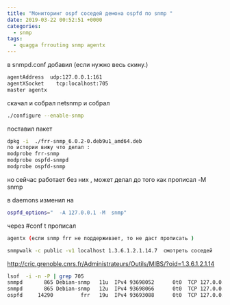 ```yaml
---
title: "Мониторинг ospf соседей демона ospfd по snmp "
date: 2019-03-22 00:52:51 +0000
categories:
  - snmp
tags:
  - quagga frrouting snmp agentx
---
```


в snmpd.conf добавил (если нужно весь скину.)
```bash
agentAddress  udp:127.0.0.1:161
agentXSocket    tcp:localhost:705
master agentx
```


скачал и собрал netsnmp и собрал
```bash
./configure --enable-snmp
```

поставил пакет 
```bash
dpkg -i  ./frr-snmp_6.0.2-0.deb9u1_amd64.deb 
по истории вижу что делал :
modprobe frr-snmp
modprobe ospfd-snmpd
modprobe ospfd-snmp
```
но сейчас работает без них , может делал до того как прописал -M snmp



в daemons изменил на
```bash
ospfd_options="  -A 127.0.0.1 -M  snmp"
```
через #conf t прописал
```bash
agentx (если snmp frr не поддерживает, то не даст прописать )
```

```bash
snmpwalk -c public -v1 localhost 1.3.6.1.2.1.14.7  смотреть соседей 
```
http://cric.grenoble.cnrs.fr/Administrateurs/Outils/MIBS/?oid=1.3.6.1.2.1.14

```bash
lsof  -i -n -P | grep 705
snmpd       865 Debian-snmp   11u  IPv4 93698052      0t0  TCP 127.0.0.1:705 (LISTEN)
snmpd       865 Debian-snmp   12u  IPv4 93698066      0t0  TCP 127.0.0.1:705->127.0.0.1:51502 (ESTABLISHED)
ospfd     14290         frr   19u  IPv4 93693088      0t0  TCP 127.0.0.1:51502->127.0.0.1:705 (ESTABLISHED)
```
